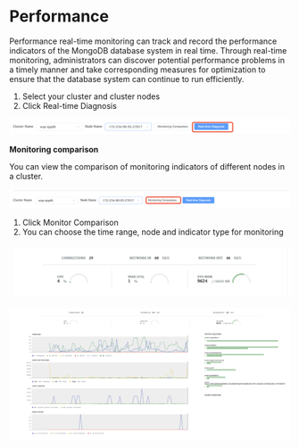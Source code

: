 # Performance

Performance real-time monitoring can track and record the performance indicators of the MongoDB database system in real time. Through real-time monitoring, administrators can discover potential performance problems in a timely manner and take corresponding measures for optimization to ensure that the database system can continue to run efficiently.

1. Select your cluster and cluster nodes
2. Click Real-time Diagnosis

![Start Diagnose Session](../../images/whaleal-platform-Images/10-diagnose/start-performance.png)



**Monitoring comparison**

You can view the comparison of monitoring indicators of different nodes in a cluster.

![Start Diagnose Session](../../images/whaleal-platform-Images/10-diagnose/monitor-comparson.png)

1. Click Monitor Comparison
2. You can choose the time range, node and indicator type for monitoring

![Performance](../../images/whaleal-platform-Images/10-diagnose/Performance1.png)

![Performance](../../images/whaleal-platform-Images/10-diagnose/Performance2.png)

